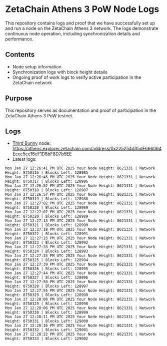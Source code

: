# ZetaChain Athens 3 PoW Node Logs
This repository contains logs and proof that we have successfully set up and run a node on the ZetaChain Athens 3 network. The logs demonstrate continuous node operation, including synchronization details and performance.

## Contents
- Node setup information
- Synchronization logs with block height details
- Ongoing proof of work logs to verify active participation in the ZetaChain network

## Purpose
This repository serves as documentation and proof of participation in the ZetaChain Athens 3 PoW testnet.

## Logs

- [Third Bunny](https://thirdbunny.xyz/) node: https://athens.explorer.zetachain.com/address/0x225254d35dE666064Eccc5ce16eF1D8bF8D7b5EE
- Latest logs:
```
Mon Jan 27 12:26:41 PM UTC 2025 Your Node Height: 8621331 | Network Height: 8750316 | Blocks Left: 128985
Mon Jan 27 12:26:46 PM UTC 2025 Your Node Height: 8621331 | Network Height: 8750317 | Blocks Left: 128986
Mon Jan 27 12:26:52 PM UTC 2025 Your Node Height: 8621331 | Network Height: 8750318 | Blocks Left: 128987
Mon Jan 27 12:26:57 PM UTC 2025 Your Node Height: 8621331 | Network Height: 8750319 | Blocks Left: 128988
Mon Jan 27 12:27:02 PM UTC 2025 Your Node Height: 8621331 | Network Height: 8750320 | Blocks Left: 128989
Mon Jan 27 12:27:07 PM UTC 2025 Your Node Height: 8621331 | Network Height: 8750320 | Blocks Left: 128989
Mon Jan 27 12:27:13 PM UTC 2025 Your Node Height: 8621331 | Network Height: 8750321 | Blocks Left: 128990
Mon Jan 27 12:27:18 PM UTC 2025 Your Node Height: 8621331 | Network Height: 8750322 | Blocks Left: 128991
Mon Jan 27 12:27:23 PM UTC 2025 Your Node Height: 8621331 | Network Height: 8750323 | Blocks Left: 128992
Mon Jan 27 12:27:28 PM UTC 2025 Your Node Height: 8621331 | Network Height: 8750324 | Blocks Left: 128993
Mon Jan 27 12:27:34 PM UTC 2025 Your Node Height: 8621331 | Network Height: 8750325 | Blocks Left: 128994
Mon Jan 27 12:27:39 PM UTC 2025 Your Node Height: 8621331 | Network Height: 8750326 | Blocks Left: 128995
Mon Jan 27 12:27:44 PM UTC 2025 Your Node Height: 8621331 | Network Height: 8750327 | Blocks Left: 128996
Mon Jan 27 12:27:50 PM UTC 2025 Your Node Height: 8621331 | Network Height: 8750328 | Blocks Left: 128997
Mon Jan 27 12:27:55 PM UTC 2025 Your Node Height: 8621331 | Network Height: 8750329 | Blocks Left: 128998
Mon Jan 27 12:28:00 PM UTC 2025 Your Node Height: 8621331 | Network Height: 8750329 | Blocks Left: 128998
Mon Jan 27 12:28:06 PM UTC 2025 Your Node Height: 8621331 | Network Height: 8750330 | Blocks Left: 128999
Mon Jan 27 12:28:11 PM UTC 2025 Your Node Height: 8621331 | Network Height: 8750331 | Blocks Left: 129000
Mon Jan 27 12:28:16 PM UTC 2025 Your Node Height: 8621331 | Network Height: 8750332 | Blocks Left: 129001
Mon Jan 27 12:28:22 PM UTC 2025 Your Node Height: 8621331 | Network Height: 8750333 | Blocks Left: 129002
```
